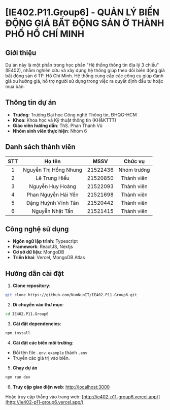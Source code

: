# [IE402.P11.Group6] - QUẢN LÝ BIẾN ĐỘNG GIÁ BẤT ĐỘNG SẢN Ở THÀNH PHỐ HỒ CHÍ MINH

## Giới thiệu
Dự án này là một phần trong học phần "Hệ thống thông tin địa lý 3 chiều" (IE402), nhằm nghiên cứu và xây dựng hệ thống giúp theo dõi biến động giá bất động sản ở TP. Hồ Chí Minh. Hệ thống cung cấp các công cụ giúp đánh giá xu hướng giá, hỗ trợ người sử dụng trong việc ra quyết định đầu tư hoặc mua bán.

## Thông tin dự án
- **Trường**: Trường Đại học Công nghệ Thông tin, ĐHQG-HCM
- **Khoa**: Khoa học và Kỹ thuật thông tin (KH&KTTT)
- **Giáo viên hướng dẫn**: ThS. Phan Thanh Vũ
- **Nhóm sinh viên thực hiện**: Nhóm 6

## Danh sách thành viên
| STT | Họ tên               | MSSV     | Chức vụ     |
|:---:|:---------------------:|:--------:|:-----------:|
| 1   | Nguyễn Thị Hồng Nhung | 21522436 | Nhóm trưởng |
| 2   | Lê Trung Hiếu           | 21520850 | Thành viên  |
| 3   | Nguyễn Huy Hoàng        | 21522093 | Thành viên  |
| 4   | Phan Nguyễn Hải Yến | 21521698 | Thành viên  |
| 5   | Đặng Huỳnh Vĩnh Tân | 21520442 | Thành viên  |
| 6   | Nguyễn Nhật Tấn     | 21521415 | Thành viên  |

## Công nghệ sử dụng
- **Ngôn ngữ lập trình**: Typescript
- **Framework**: ReactJS, Nextjs
- **Cơ sở dữ liệu**: MongoDB
- **Triển khai**: Vercel, MongoDB Atlas

## Hướng dẫn cài đặt
1. **Clone repository**:
```bash
git clone https://github.com/NunNunIT/IE402.P11.Group6.git
```
2. **Di chuyển vào thư mục**:
```bash
cd IE402.P11.Group6
```
3. **Cài đặt dependencies**:
```bash
npm install
```
4. **Cài đặt các biến môi trường**:
- Đổi tên file `.env.example` thành `.env`
- Truyền các giá trị vào biến.

5. **Chạy dự án**
```bash
npm run dev
```

6. **Truy cập giao diện web**: [http://localhost:3000](http://localhost:3000)

Hoặc truy cập thẳng vào trang web: [http://ie402-p11-group6.vercel.app/](http://ie402-p11-group6.vercel.app/)
